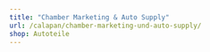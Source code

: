 ```yaml
---
title: "Chamber Marketing & Auto Supply"
url: /calapan/chamber-marketing-und-auto-supply/
shop: Autoteile
---
```

